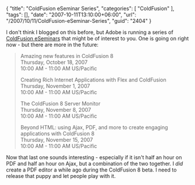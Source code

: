 {
	"title": "ColdFusion eSeminar Series",
	"categories": [
		"ColdFusion"
	],
	"tags": [],
	"date": "2007-10-11T13:10:00+06:00",
	"url": "/2007/10/11/ColdFusion-eSeminar-Series",
	"guid": "2404"
}

I don't think I blogged on this before, but Adobe is running a series of <a href="http://www.adobe.com/cfusion/event/index.cfm?event=detail&id=506273">ColdFusion eSeminars</a> that might be of interest to you. One is going on right now - but there are more in the future:

<blockquote>
Amazing new features in ColdFusion 8<br>
Thursday, October 18, 2007<br>
10:00 AM - 11:00 AM US/Pacific<br>

Creating Rich Internet Applications with Flex and ColdFusion  <br>
Thursday, November 1, 2007<br>
10:00 AM - 11:00 AM US/Pacific<br>

The ColdFusion 8 Server Monitor<br>
Thursday, November 8, 2007<br>
10:00 AM - 11:00 AM US/Pacific<br>

Beyond HTML: using Ajax, PDF, and more to create engaging applications with ColdFusion 8<br>
Thursday, November 15, 2007<br>
10:00 AM - 11:00 AM US/Pacific
</blockquote>

Now that last one sounds interesting - especially if it isn't half an hour on PDF and half an hour on Ajax, but a combination of the two together. I <i>did</i> create a PDF editor a while ago during the ColdFusion 8 beta. I need to release that puppy and let people play with it.